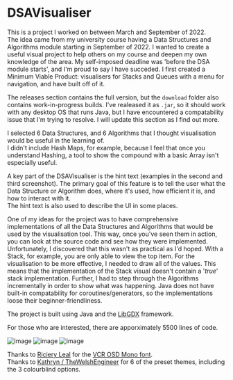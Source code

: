 # DSAVisualiser

This is a project I worked on between March and September of 2022.  
The idea came from my university course having a Data Structures and Algorithms module starting in September of 2022.
I wanted to create a useful visual project to help others on my course and deepen my own knowledge of the area.
My self-imposed deadline was 'before the DSA module starts', and I'm proud to say I have succeded.
I first created a Minimum Viable Product: visualisers for Stacks and Queues with a menu for navigation, and have built off of it.

The releases section contains the full version, but the `download` folder also contains work-in-progress builds.
I've realeased it as `.jar`, so it should work with any desktop OS that runs Java, but I have encountered a compatability issue that I'm trying to resolve.
I will update this section as I find out more.

I selected 6 Data Structures, and 6 Algorithms that I thought visualisation would be useful in the learning of.  
I didn't include Hash Maps, for example, because I feel that once you understand Hashing, a tool to show the compound with a basic Array isn't especially useful.

A key part of the DSAVisualiser is the hint text (examples in the second and third screenshot).
The primary goal of this feature is to tell the user what the Data Structure or Algorithm does, where it's used, how efficient it is, and how to interact with it.  
The hint text is also used to describe the UI in some places.

One of my ideas for the project was to have comprehensive implementations of all the Data Structures and Algorithms that would be used by the visualisation tool.
This way, once you've seen them in action, you can look at the source code and see how they were implemented.  
Unfortunately, I discovered that this wasn't as practical as I'd hoped.
With a Stack, for example, you are only able to view the top item.
For the visualisation to be more effective, I needed to draw all of the values. This means that the implementation of the Stack visual doesn't contain a '*true*' stack implementation. 
Further, I had to step through the Algorithms incrementally in order to show what was happening.
Java does not have built-in compatability for coroutines/generators, so the implementations loose their beginner-friendliness.

The project is built using Java and the <a href="https://github.com/libgdx/libgdx">LibGDX</a> framework.

For those who are interested, there are apporximately 5500 lines of code.

![image](https://user-images.githubusercontent.com/97246704/192095688-b48f1faa-4f02-4ca6-9f1d-4628f7d0924a.png)
![image](https://user-images.githubusercontent.com/97246704/192096764-a850e61b-7dcc-4917-be43-253f38340592.png)
![image](https://user-images.githubusercontent.com/97246704/192096212-8b13abe0-6608-40fb-97da-e6c2bae8e92a.png)


Thanks to <a href="https://www.dafont.com/mrmanet.d5509">Riciery Leal</a> for the <a href="https://www.dafont.com/vcr-osd-mono.font">VCR OSD Mono font</a>.  
Thanks to <a href="https://github.com/TheWelshEngineer">Kathryn / TheWelshEngineer</a> for 6 of the preset themes, including the 3 colourblind options.

